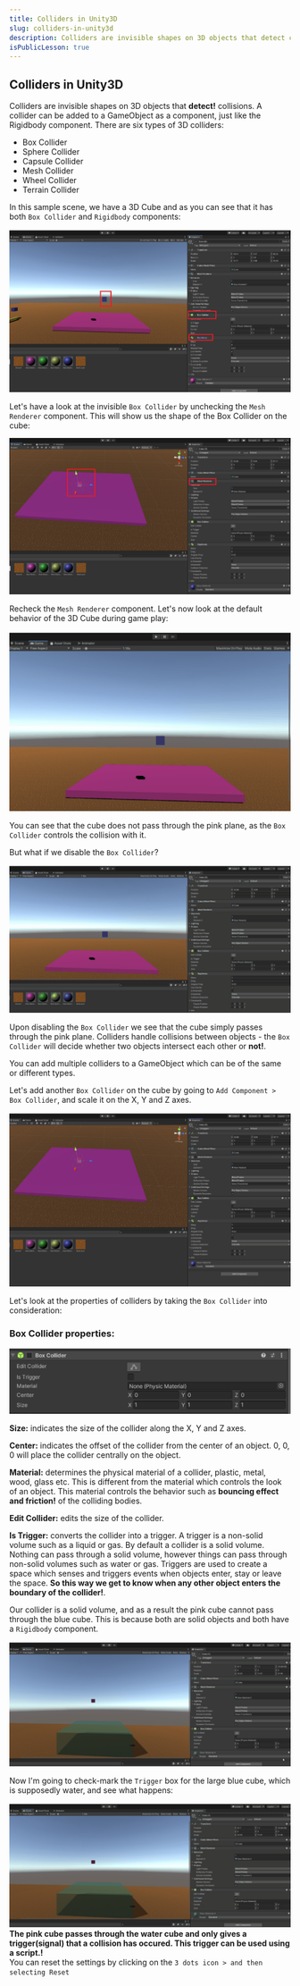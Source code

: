 ```yaml
---
title: Colliders in Unity3D
slug: colliders-in-unity3d
description: Colliders are invisible shapes on 3D objects that detect collisions. A collider can be added to a GameObject as a component, just like the Rigidbody component.  
isPublicLesson: true
---
```


## Colliders in Unity3D

Colliders are invisible shapes on 3D objects that **detect!** collisions. A collider can be added to a GameObject as a component, just like the Rigidbody component. There are six types of 3D colliders:

- Box Collider
- Sphere Collider
- Capsule Collider
- Mesh Collider
- Wheel Collider
- Terrain Collider

[comment]: <GM: are we doing these actions? Can we use the same scene as last time? It's just your plane has changed to pink! Assume this is so you can see what is happening, so could you just explain?>
In this sample scene, we have a 3D Cube and as you can see that it has both `Box Collider` and `Rigidbody` components:

![1.png](public/assets/1.png)

Let's have a look at the invisible `Box Collider` by unchecking the `Mesh Renderer` component. This will show us the shape of the Box Collider on the cube:

![2.png](public/assets/2.png)

Recheck the `Mesh Renderer` component. Let's now look at the default behavior of the 3D Cube during game play:

![3.gif](public/assets/3.gif)

You can see that the cube does not pass through the pink plane, as the `Box Collider` controls the collision with it.

But what if we disable the `Box Collider`?

![4.gif](public/assets/4.gif)

Upon disabling the `Box Collider` we see that the cube simply passes through the pink plane. Colliders handle collisions between objects -  the `Box Collider` will decide whether two objects intersect each other or **not!**.

You can add multiple colliders to a GameObject which can be of the same or different types.

Let's add another `Box Collider` on the cube by going to `Add Component > Box Collider`, and scale it on the X, Y and Z axes.

![5.gif](public/assets/5.gif)


Let's look at the properties of colliders by taking the `Box Collider` into consideration:

### Box Collider properties:

![6.png](public/assets/6.png)

**Size:** indicates the size of the collider along the X, Y and Z axes.

**Center:** indicates the offset of the collider from the center of an object. 0, 0, 0 will place the collider centrally on the object.

**Material:** determines the physical material of a collider, plastic, metal, wood, glass etc. This is different from the material which controls the look of an object. This material controls the behavior such as **bouncing effect and friction!** of the colliding bodies.

**Edit Collider:** edits the size of the collider.

**Is Trigger:** converts the collider into a trigger. A trigger is a non-solid volume such as a liquid or gas. By default a collider is a solid volume. Nothing can pass through a solid volume, however things can pass through non-solid volumes such as water or gas. Triggers are used to create a space which senses and triggers events when objects enter, stay or leave the space. **So this way we get to know when any other object enters the boundary of the collider!**.

Our collider is a solid volume, and as a result the pink cube cannot pass through the blue cube. This is because both are solid objects and both have a `Rigidbody` component. 

![7.gif](public/assets/7.gif)

Now I'm going to check-mark the `Trigger` box for the large blue cube, which is supposedly water, and see what happens:

![is trigger](public/assets/8.gif)
**The pink cube passes through the water cube and only gives a trigger(signal) that a collision has occured. This trigger can be used using a script.!** </br>
You can reset the settings by clicking on the `3 dots icon > and then selecting Reset`

[comment]: <GM: where is the gear icon?>
